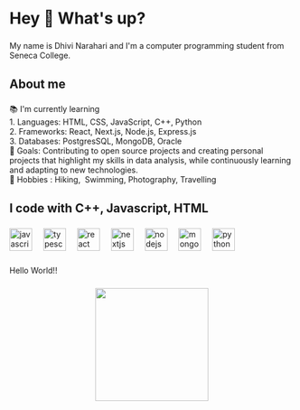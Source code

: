 <h1 align="left">Hey 👋 What's up?</h1>

###

<p align="left">My name is Dhivi Narahari and I'm a computer programming student from Seneca College.</p>

###

<h2 align="left">About me</h2>

###

<p align="left">📚 I'm currently learning<br>1. Languages: HTML, CSS, JavaScript, C++, Python <br>2. Frameworks: React, Next.js, Node.js, Express.js<br>3. Databases: PostgresSQL, MongoDB, Oracle<br>🎯 Goals: Contributing to open source projects and creating personal projects that highlight my skills in data analysis, while continuously learning and adapting to new technologies.<br>🎲 Hobbies : Hiking,  Swimming, Photography, Travelling</p>

###

<h2 align="left">I code with C++, Javascript, HTML</h2>

###

<div align="left">
  <img src="https://cdn.jsdelivr.net/gh/devicons/devicon/icons/javascript/javascript-original.svg" height="40" alt="javascript logo"  />
  <img width="12" />
  <img src="https://cdn.jsdelivr.net/gh/devicons/devicon/icons/typescript/typescript-original.svg" height="40" alt="typescript logo"  />
  <img width="12" />
  <img src="https://cdn.jsdelivr.net/gh/devicons/devicon/icons/react/react-original.svg" height="40" alt="react logo"  />
  <img width="12" />
  <img src="https://cdn.jsdelivr.net/gh/devicons/devicon/icons/nextjs/nextjs-original.svg" height="40" alt="nextjs logo"  />
  <img width="12" />
  <img src="https://cdn.jsdelivr.net/gh/devicons/devicon/icons/nodejs/nodejs-original.svg" height="40" alt="nodejs logo"  />
  <img width="12" />
  <img src="https://cdn.jsdelivr.net/gh/devicons/devicon/icons/mongodb/mongodb-original.svg" height="40" alt="mongodb logo"  />
  <img width="12" />
  <img src="https://cdn.jsdelivr.net/gh/devicons/devicon/icons/python/python-original.svg" height="40" alt="python logo"  />
</div>

###

<p align="left">Hello World!!</p>

###

<div align="center">
  <img height="200" src=""  />
</div>

###
